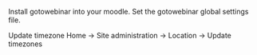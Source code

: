 


Install gotowebinar into your moodle.
Set the gotowebinar global settings file.

Update timezone 
Home -> Site administration -> Location -> Update timezones


